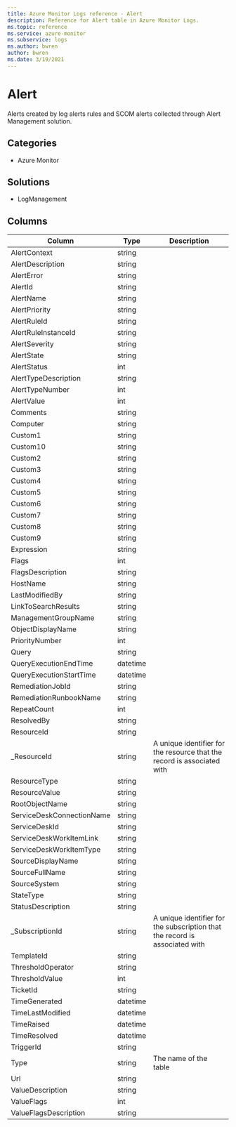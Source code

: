 ```yaml
---
title: Azure Monitor Logs reference - Alert
description: Reference for Alert table in Azure Monitor Logs.
ms.topic: reference
ms.service: azure-monitor
ms.subservice: logs
ms.author: bwren
author: bwren
ms.date: 3/19/2021
---
```


# Alert

 Alerts created by log alerts rules and SCOM alerts collected through Alert Management solution.

## Categories

- Azure Monitor
## Solutions

- LogManagement




## Columns

|Column|Type|Description|
|---|---|---|
|AlertContext|string||
|AlertDescription|string||
|AlertError|string||
|AlertId|string||
|AlertName|string||
|AlertPriority|string||
|AlertRuleId|string||
|AlertRuleInstanceId|string||
|AlertSeverity|string||
|AlertState|string||
|AlertStatus|int||
|AlertTypeDescription|string||
|AlertTypeNumber|int||
|AlertValue|int||
|Comments|string||
|Computer|string||
|Custom1|string||
|Custom10|string||
|Custom2|string||
|Custom3|string||
|Custom4|string||
|Custom5|string||
|Custom6|string||
|Custom7|string||
|Custom8|string||
|Custom9|string||
|Expression|string||
|Flags|int||
|FlagsDescription|string||
|HostName|string||
|LastModifiedBy|string||
|LinkToSearchResults|string||
|ManagementGroupName|string||
|ObjectDisplayName|string||
|PriorityNumber|int||
|Query|string||
|QueryExecutionEndTime|datetime||
|QueryExecutionStartTime|datetime||
|RemediationJobId|string||
|RemediationRunbookName|string||
|RepeatCount|int||
|ResolvedBy|string||
|ResourceId|string||
|_ResourceId|string|A unique identifier for the resource that the record is associated with|
|ResourceType|string||
|ResourceValue|string||
|RootObjectName|string||
|ServiceDeskConnectionName|string||
|ServiceDeskId|string||
|ServiceDeskWorkItemLink|string||
|ServiceDeskWorkItemType|string||
|SourceDisplayName|string||
|SourceFullName|string||
|SourceSystem|string||
|StateType|string||
|StatusDescription|string||
|_SubscriptionId|string|A unique identifier for the subscription that the record is associated with|
|TemplateId|string||
|ThresholdOperator|string||
|ThresholdValue|int||
|TicketId|string||
|TimeGenerated|datetime||
|TimeLastModified|datetime||
|TimeRaised|datetime||
|TimeResolved|datetime||
|TriggerId|string||
|Type|string|The name of the table|
|Url|string||
|ValueDescription|string||
|ValueFlags|int||
|ValueFlagsDescription|string||
